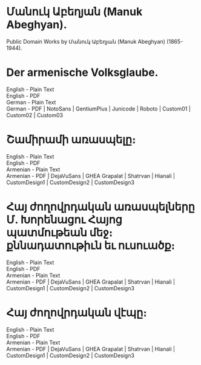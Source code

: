 # Մանուկ Աբեղյան (Manuk Abeghyan).

Public Domain Works by Մանուկ Աբեղյան (Manuk Abeghyan) (1865-1944).

# Der armenische Volksglaube.

English - Plain Text  
English - PDF  
German - Plain Text  
German - PDF | NotoSans | GentiumPlus | Junicode | Roboto | Custom01 | Custom02 | Custom03  

# Շամիրամի առասպելը։

English - Plain Text  
English - PDF  
Armenian - Plain Text  
Armenian - PDF | DejaVuSans | GHEA Grapalat | Shatrvan | Hianali | CustomDesign1 | CustomDesign2 | CustomDesign3  

# Հայ ժողովրդական առասպելները Մ. Խորենացու Հայոց պատմութեան մեջ։ քննադատութիւն եւ ուսուածք։

English - Plain Text  
English - PDF  
Armenian - Plain Text  
Armenian - PDF | DejaVuSans | GHEA Grapalat | Shatrvan | Hianali | CustomDesign1 | CustomDesign2 | CustomDesign3  

# Հայ ժողովրդական վէպը։

English - Plain Text  
English - PDF  
Armenian - Plain Text  
Armenian - PDF | DejaVuSans | GHEA Grapalat | Shatrvan | Hianali | CustomDesign1 | CustomDesign2 | CustomDesign3  
